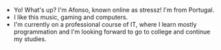 - Yo! What's up? I'm Afonso, known online as stressz! I'm from Portugal.
- I like this music, gaming and computers. 
- I'm currently on a professional course of IT, where I learn mostly programmation and I'm looking forward to go to college and continue my studies.
<!---
stressz05/stressz05 is a ✨ special ✨ repository because its `README.md` (this file) appears on your GitHub profile.
You can click the Preview link to take a look at your changes.
--->
